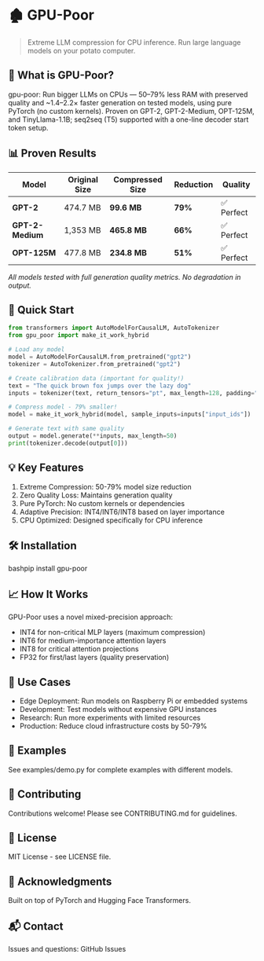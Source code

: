 # 🏚️ GPU-Poor

> Extreme LLM compression for CPU inference. Run large language models on your potato computer.

## 🎯 What is GPU-Poor?

gpu-poor: Run bigger LLMs on CPUs — 50–79% less RAM with preserved quality and ~1.4–2.2× faster generation on tested models, using pure PyTorch (no custom kernels). Proven on GPT-2, GPT-2-Medium, OPT-125M, and TinyLlama-1.1B; seq2seq (T5) supported with a one-line decoder start token setup.

## 📊 Proven Results

| Model | Original Size | Compressed Size | Reduction | Quality |
|-------|--------------|-----------------|-----------|---------|
| **GPT-2** | 474.7 MB | **99.6 MB** | **79%** | ✅ Perfect |
| **GPT-2-Medium** | 1,353 MB | **465.8 MB** | **66%** | ✅ Perfect |
| **OPT-125M** | 477.8 MB | **234.8 MB** | **51%** | ✅ Perfect |

*All models tested with full generation quality metrics. No degradation in output.*

## 🚀 Quick Start
```python
from transformers import AutoModelForCausalLM, AutoTokenizer
from gpu_poor import make_it_work_hybrid

# Load any model
model = AutoModelForCausalLM.from_pretrained("gpt2")
tokenizer = AutoTokenizer.from_pretrained("gpt2")

# Create calibration data (important for quality!)
text = "The quick brown fox jumps over the lazy dog"
inputs = tokenizer(text, return_tensors="pt", max_length=128, padding="max_length")

# Compress model - 79% smaller!
model = make_it_work_hybrid(model, sample_inputs=inputs["input_ids"])

# Generate text with same quality
output = model.generate(**inputs, max_length=50)
print(tokenizer.decode(output[0]))
```
## 💡 Key Features

1) Extreme Compression: 50-79% model size reduction
2) Zero Quality Loss: Maintains generation quality
3) Pure PyTorch: No custom kernels or dependencies
4) Adaptive Precision: INT4/INT6/INT8 based on layer importance
5) CPU Optimized: Designed specifically for CPU inference

## 🛠️ Installation
bashpip install gpu-poor

## 📈 How It Works
GPU-Poor uses a novel mixed-precision approach:

- INT4 for non-critical MLP layers (maximum compression)
- INT6 for medium-importance attention layers
- INT8 for critical attention projections
- FP32 for first/last layers (quality preservation)

## 🎯 Use Cases

- Edge Deployment: Run models on Raspberry Pi or embedded systems
- Development: Test models without expensive GPU instances
- Research: Run more experiments with limited resources
- Production: Reduce cloud infrastructure costs by 50-79%

## 📖 Examples
See examples/demo.py for complete examples with different models.
## 🤝 Contributing
Contributions welcome! Please see CONTRIBUTING.md for guidelines.
## 📄 License
MIT License - see LICENSE file.
## 🙏 Acknowledgments
Built on top of PyTorch and Hugging Face Transformers.
## 📬 Contact
Issues and questions: GitHub Issues

